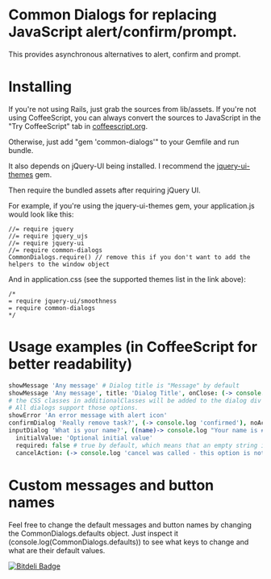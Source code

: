# Common Dialogs for replacing JavaScript alert/confirm/prompt.

This provides asynchronous alternatives to alert, confirm and prompt.

# Installing

If you're not using Rails, just grab the sources from lib/assets. If you're not using
CoffeeScript, you can always convert the sources to JavaScript in the "Try CoffeeScript"
tab in [coffeescript.org](http://coffeescript.org).

Otherwise, just add "gem 'common-dialogs'" to your Gemfile and run bundle.

It also depends on jQuery-UI being installed. I recommend the
[jquery-ui-themes](https://github.com/fatdude/jquery-ui-themes-rails) gem.

Then require the bundled assets after requiring jQuery UI.

For example, if you're using the jquery-ui-themes gem, your application.js would look like this:

    //= require jquery
    //= require jquery_ujs
    //= require jquery-ui
    //= require common-dialogs
    CommonDialogs.require() // remove this if you don't want to add the helpers to the window object

And in application.css (see the supported themes list in the link above):

    /*
    = require jquery-ui/smoothness
    = require common-dialogs
    */

# Usage examples (in CoffeeScript for better readability)

```coffeescript
showMessage 'Any message' # Dialog title is "Message" by default
showMessage 'Any message', title: 'Dialog Title', onClose: (-> console.log 'closed'), additionalClasses: 'success popup'
# the CSS classes in additionalClasses will be added to the dialog div
# All dialogs support those options.
showError 'An error message with alert icon'
confirmDialog 'Really remove task?', (-> console.log 'confirmed'), noAction: -> console.log 'answered no - this option is not required'
inputDialog 'What is your name?', ((name)-> console.log "Your name is #{name}"),
  initialValue: 'Optional initial value'
  required: false # true by default, which means that an empty string is not allowed by default
  cancelAction: (-> console.log 'cancel was called - this option is not required')
```

# Custom messages and button names

Feel free to change the default messages and button names by changing the
CommonDialogs.defaults object. Just inspect it (console.log(CommonDialogs.defaults))
to see what keys to change and what are their default values.


[![Bitdeli Badge](https://d2weczhvl823v0.cloudfront.net/rosenfeld/common-dialogs/trend.png)](https://bitdeli.com/free "Bitdeli Badge")

